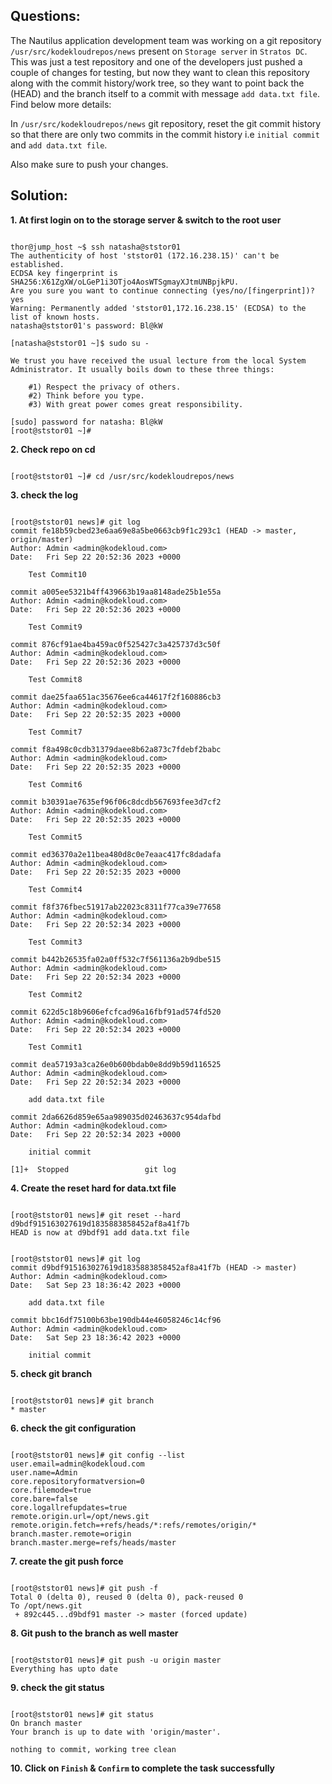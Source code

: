 

## Questions:

The Nautilus application development team was working on a git repository `/usr/src/kodekloudrepos/news` present on `Storage server` in `Stratos DC`. This was just a test repository and one of the developers just pushed a couple of changes for testing, but now they want to clean this repository along with the commit history/work tree, so they want to point back the (HEAD) and the branch itself to a commit with message `add data.txt file`. Find below more details:

In `/usr/src/kodekloudrepos/news` git repository, reset the git commit history so that there are only two commits in the commit history i.e `initial commit` and `add data.txt file`.

Also make sure to push your changes.


## Solution:  

**1. At first login on to the storage server  & switch to the root user**

```

thor@jump_host ~$ ssh natasha@ststor01
The authenticity of host 'ststor01 (172.16.238.15)' can't be established.
ECDSA key fingerprint is SHA256:X61ZgXW/oLGeP1i3OTjo4AosWTSgmayXJtmUNBpjkPU.
Are you sure you want to continue connecting (yes/no/[fingerprint])? yes
Warning: Permanently added 'ststor01,172.16.238.15' (ECDSA) to the list of known hosts.
natasha@ststor01's password: Bl@kW

[natasha@ststor01 ~]$ sudo su -

We trust you have received the usual lecture from the local System
Administrator. It usually boils down to these three things:

    #1) Respect the privacy of others.
    #2) Think before you type.
    #3) With great power comes great responsibility.

[sudo] password for natasha: Bl@kW
[root@ststor01 ~]#
```

**2. Check repo on cd**   

```

[root@ststor01 ~]# cd /usr/src/kodekloudrepos/news
```

**3. check the log**

```

[root@ststor01 news]# git log
commit fe18b59cbed23e6aa69e8a5be0663cb9f1c293c1 (HEAD -> master, origin/master)
Author: Admin <admin@kodekloud.com>
Date:   Fri Sep 22 20:52:36 2023 +0000

    Test Commit10

commit a005ee5321b4ff439663b19aa8148ade25b1e55a
Author: Admin <admin@kodekloud.com>
Date:   Fri Sep 22 20:52:36 2023 +0000

    Test Commit9

commit 876cf91ae4ba459ac0f525427c3a425737d3c50f
Author: Admin <admin@kodekloud.com>
Date:   Fri Sep 22 20:52:36 2023 +0000

    Test Commit8

commit dae25faa651ac35676ee6ca44617f2f160886cb3
Author: Admin <admin@kodekloud.com>
Date:   Fri Sep 22 20:52:35 2023 +0000

    Test Commit7

commit f8a498c0cdb31379daee8b62a873c7fdebf2babc
Author: Admin <admin@kodekloud.com>
Date:   Fri Sep 22 20:52:35 2023 +0000

    Test Commit6

commit b30391ae7635ef96f06c8dcdb567693fee3d7cf2
Author: Admin <admin@kodekloud.com>
Date:   Fri Sep 22 20:52:35 2023 +0000

    Test Commit5

commit ed36370a2e11bea480d8c0e7eaac417fc8dadafa
Author: Admin <admin@kodekloud.com>
Date:   Fri Sep 22 20:52:35 2023 +0000

    Test Commit4

commit f8f376fbec51917ab22023c8311f77ca39e77658
Author: Admin <admin@kodekloud.com>
Date:   Fri Sep 22 20:52:34 2023 +0000

    Test Commit3

commit b442b26535fa02a0ff532c7f561136a2b9dbe515
Author: Admin <admin@kodekloud.com>
Date:   Fri Sep 22 20:52:34 2023 +0000

    Test Commit2

commit 622d5c18b9606efcfcad96a16fbf91ad574fd520
Author: Admin <admin@kodekloud.com>
Date:   Fri Sep 22 20:52:34 2023 +0000

    Test Commit1

commit dea57193a3ca26e0b600bdab0e8dd9b59d116525
Author: Admin <admin@kodekloud.com>
Date:   Fri Sep 22 20:52:34 2023 +0000

    add data.txt file

commit 2da6626d859e65aa989035d02463637c954dafbd
Author: Admin <admin@kodekloud.com>
Date:   Fri Sep 22 20:52:34 2023 +0000

    initial commit

[1]+  Stopped                 git log
```


**4. Create the reset hard for data.txt file**

```

[root@ststor01 news]# git reset --hard d9bdf915163027619d1835883858452af8a41f7b
HEAD is now at d9bdf91 add data.txt file


[root@ststor01 news]# git log
commit d9bdf915163027619d1835883858452af8a41f7b (HEAD -> master)
Author: Admin <admin@kodekloud.com>
Date:   Sat Sep 23 18:36:42 2023 +0000

    add data.txt file

commit bbc16df75100b63be190db44e46058246c14cf96
Author: Admin <admin@kodekloud.com>
Date:   Sat Sep 23 18:36:42 2023 +0000

    initial commit
```

**5. check git branch**

```

[root@ststor01 news]# git branch
* master
```

**6. check the git configuration**

```

[root@ststor01 news]# git config --list
user.email=admin@kodekloud.com
user.name=Admin
core.repositoryformatversion=0
core.filemode=true
core.bare=false
core.logallrefupdates=true
remote.origin.url=/opt/news.git
remote.origin.fetch=+refs/heads/*:refs/remotes/origin/*
branch.master.remote=origin
branch.master.merge=refs/heads/master
```

**7. create the git push force**

```
 
[root@ststor01 news]# git push -f
Total 0 (delta 0), reused 0 (delta 0), pack-reused 0
To /opt/news.git
 + 892c445...d9bdf91 master -> master (forced update)
```

**8. Git push to the branch as well master**

```

[root@ststor01 news]# git push -u origin master 
Everything has upto date
```

**9. check the git status**

```

[root@ststor01 news]# git status
On branch master
Your branch is up to date with 'origin/master'.

nothing to commit, working tree clean

```

**10. Click on `Finish` & `Confirm` to complete the task successfully**

